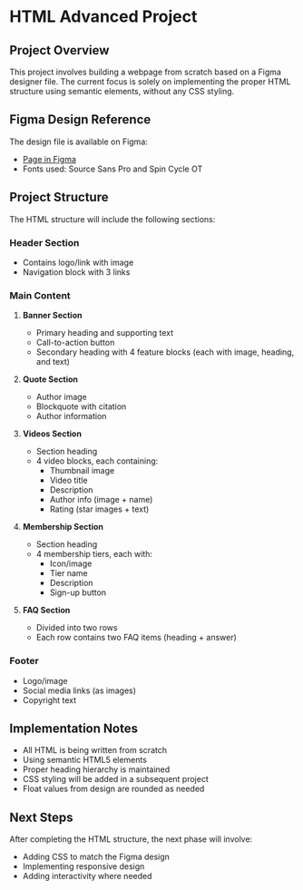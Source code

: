 # HTML Advanced Project

## Project Overview
This project involves building a webpage from scratch based on a Figma designer file. The current focus is solely on implementing the proper HTML structure using semantic elements, without any CSS styling.

## Figma Design Reference
The design file is available on Figma:
- [Page in Figma](figma-link)
- Fonts used: Source Sans Pro and Spin Cycle OT

## Project Structure
The HTML structure will include the following sections:

### Header Section
- Contains logo/link with image
- Navigation block with 3 links

### Main Content
1. **Banner Section**
   - Primary heading and supporting text
   - Call-to-action button
   - Secondary heading with 4 feature blocks (each with image, heading, and text)

2. **Quote Section**
   - Author image
   - Blockquote with citation
   - Author information

3. **Videos Section**
   - Section heading
   - 4 video blocks, each containing:
     - Thumbnail image
     - Video title
     - Description
     - Author info (image + name)
     - Rating (star images + text)

4. **Membership Section**
   - Section heading
   - 4 membership tiers, each with:
     - Icon/image
     - Tier name
     - Description
     - Sign-up button

5. **FAQ Section**
   - Divided into two rows
   - Each row contains two FAQ items (heading + answer)

### Footer
- Logo/image
- Social media links (as images)
- Copyright text

## Implementation Notes
- All HTML is being written from scratch
- Using semantic HTML5 elements
- Proper heading hierarchy is maintained
- CSS styling will be added in a subsequent project
- Float values from design are rounded as needed

## Next Steps
After completing the HTML structure, the next phase will involve:
- Adding CSS to match the Figma design
- Implementing responsive design
- Adding interactivity where needed
